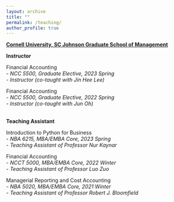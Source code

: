 ```yaml
---
layout: archive
title: ""
permalink: /teaching/
author_profile: true
---
```



<b><u>Cornell University, SC Johnson Graduate School of Management</u></b><br/>

<b>Instructor</b>

Financial Accounting \
*- NCC 5500, Graduate Elective, 2023 Spring*\
*- Instructor (co-taught with Jin Hee Lee)*

Financial Accounting \
*- NCC 5500, Graduate Elective, 2022 Spring*\
*- Instructor (co-taught with Jun Oh)*

<br/>
<b>Teaching Assistant</b>

Introduction to Python for Business\
*- NBA 6215, MBA/EMBA Core, 2023 Spring*\
*- Teaching Assistant of Professor Nur Kaynar*


Financial Accounting\
*- NCCT 5000, MBA/EMBA Core, 2022 Winter* \
*- Teaching Assistant of Professor Luo Zuo* 
	

Managerial Reporting and Cost Accounting\
*- NBA 5020, MBA/EMBA Core, 2021 Winter*\
*- Teaching Assistant of Professor Robert J. Bloomfield*
